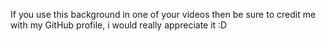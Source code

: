 If you use this background in one of your videos then be sure to credit me with my GitHub profile, i would really appreciate it :D
